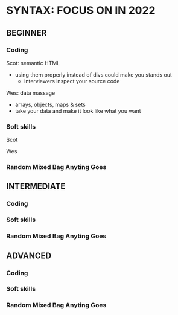 # SYNTAX: FOCUS ON IN 2022

## BEGINNER

### Coding

Scot: semantic HTML
* using them properly instead of divs could make you stands out
  + interviewers inspect your source code

Wes: data massage
* arrays, objects, maps & sets
* take your data and make it look like what you want

### Soft skills

Scot


Wes

### Random Mixed Bag Anyting Goes

## INTERMEDIATE

### Coding

### Soft skills

### Random Mixed Bag Anyting Goes

## ADVANCED

### Coding

### Soft skills

### Random Mixed Bag Anyting Goes
